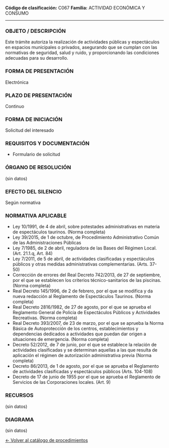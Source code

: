 
**Código de clasificación:** C067
**Familia:** ACTIVIDAD ECONÓMICA Y CONSUMO

---

### OBJETO / DESCRIPCIÓN

Este trámite autoriza la realización de actividades públicas y espectáculos en espacios municipales o privados, asegurando que se cumplan con las normativas de seguridad, salud y ruido, y proporcionando las condiciones adecuadas para su desarrollo.

### FORMA DE PRESENTACIÓN

Electrónica

### PLAZO DE PRESENTACIÓN

Continuo

### FORMA DE INICIACIÓN

Solicitud del interesado

### REQUISITOS Y DOCUMENTACIÓN

- Formulario de solicitud

### ÓRGANO DE RESOLUCIÓN

(sin datos)

### EFECTO DEL SILENCIO

Según normativa

### NORMATIVA APLICABLE

- Ley 10/1991, de 4 de abril, sobre potestades administrativas en materia de espectáculos taurinos. (Norma completa)
- Ley 39/2015, de 1 de octubre, de Procedimiento Administrativo Común de las Administraciones Públicas 
- Ley 7/1985, de 2 de abril, reguladora de las Bases del Régimen Local. (Art. 21.1.q, Art. 84)
- Ley 7/2011, de 5 de abril, de actividades clasificadas y espectáculos públicos y otras medidas administrativas complementarias. (Arts. 37-50)
- Corrección de errores del Real Decreto 742/2013, de 27 de septiembre, por el que se establecen los criterios técnico-sanitarios de las piscinas. (Norma completa)
- Real Decreto 145/1996, de 2 de febrero, por el que se modifica y da nueva redacción al Reglamento de Espectáculos Taurinos. (Norma completa)
- Real Decreto 2816/1982, de 27 de agosto, por el que se aprueba el Reglamento General de Policía de Espectáculos Públicos y Actividades Recreativas. (Norma completa)
- Real Decreto 393/2007, de 23 de marzo, por el que se aprueba la Norma Básica de Autoprotección de los centros, establecimientos y dependencias dedicados a actividades que puedan dar origen a situaciones de emergencia. (Norma completa)
- Decreto 52/2012, de 7 de junio, por el que se establece la relación de actividades clasificadas y se determinan aquellas a las que resulta de aplicación el régimen de autorización administrativa previa (Norma completa)
- Decreto 86/2013, de 1 de agosto, por el que se aprueba el Reglamento de actividades clasificadas y espectáculos públicos (Arts. 104-108)
- Decreto de 17 de junio de 1955 por el que se aprueba el Reglamento de Servicios de las Corporaciones locales. (Art. 9)

### RECURSOS

(sin datos)

### DIAGRAMA

(sin datos)


[← Volver al catálogo de procedimientos](../buscador.md)